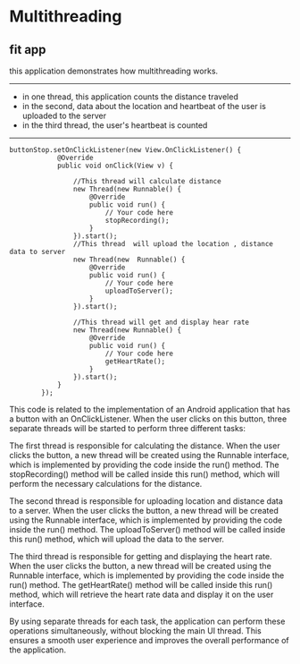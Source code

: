 # Multithreading

## fit app

this application demonstrates how multithreading works.

---

-   in one thread, this application counts the distance traveled
-   in the second, data about the location and heartbeat of the user is uploaded to the server
-   in the third thread, the user's heartbeat is counted

---

```
buttonStop.setOnClickListener(new View.OnClickListener() {
            @Override
            public void onClick(View v) {

                //This thread will calculate distance
                new Thread(new Runnable() {
                    @Override
                    public void run() {
                        // Your code here
                        stopRecording();
                    }
                }).start();
                //This thread  will upload the location , distance data to server
                new Thread(new  Runnable() {
                    @Override
                    public void run() {
                        // Your code here
                        uploadToServer();
                    }
                }).start();

                //This thread will get and display hear rate
                new Thread(new Runnable() {
                    @Override
                    public void run() {
                        // Your code here
                        getHeartRate();
                    }
                }).start();
            }
        });
```

This code is related to the implementation of an Android application that has a button with an OnClickListener. When the user clicks on this button, three separate threads will be started to perform three different tasks:

The first thread is responsible for calculating the distance. When the user clicks the button, a new thread will be created using the Runnable interface, which is implemented by providing the code inside the run() method. The stopRecording() method will be called inside this run() method, which will perform the necessary calculations for the distance.

The second thread is responsible for uploading location and distance data to a server. When the user clicks the button, a new thread will be created using the Runnable interface, which is implemented by providing the code inside the run() method. The uploadToServer() method will be called inside this run() method, which will upload the data to the server.

The third thread is responsible for getting and displaying the heart rate. When the user clicks the button, a new thread will be created using the Runnable interface, which is implemented by providing the code inside the run() method. The getHeartRate() method will be called inside this run() method, which will retrieve the heart rate data and display it on the user interface.

By using separate threads for each task, the application can perform these operations simultaneously, without blocking the main UI thread. This ensures a smooth user experience and improves the overall performance of the application.
